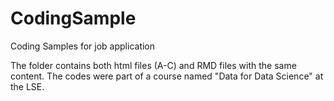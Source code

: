 # CodingSample
Coding Samples for job application 

The folder contains both html files (A-C) and RMD files with the same content. The codes were part of a course named "Data for Data Science" at the LSE.
